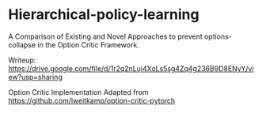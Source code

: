 # Hierarchical-policy-learning
A Comparison of Existing and Novel Approaches to prevent options-collapse in the Option Critic Framework.

Writeup: https://drive.google.com/file/d/1r2q2nLuj4XoLs5sg4Zq4g236B9D8ENyY/view?usp=sharing


Option Critic Implementation Adapted from https://github.com/lweitkamp/option-critic-pytorch
